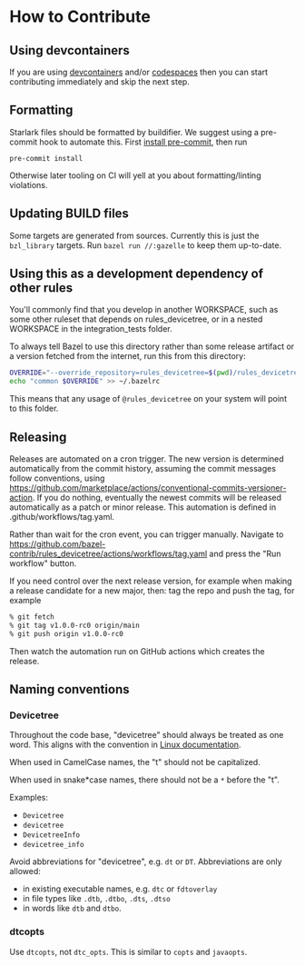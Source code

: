 # How to Contribute

## Using devcontainers

If you are using [devcontainers](https://code.visualstudio.com/docs/devcontainers/containers)
and/or [codespaces](https://github.com/features/codespaces) then you can start
contributing immediately and skip the next step.

## Formatting

Starlark files should be formatted by buildifier.
We suggest using a pre-commit hook to automate this.
First [install pre-commit](https://pre-commit.com/#installation),
then run

```shell
pre-commit install
```

Otherwise later tooling on CI will yell at you about formatting/linting violations.

## Updating BUILD files

Some targets are generated from sources.
Currently this is just the `bzl_library` targets.
Run `bazel run //:gazelle` to keep them up-to-date.

## Using this as a development dependency of other rules

You'll commonly find that you develop in another WORKSPACE, such as
some other ruleset that depends on rules_devicetree, or in a nested
WORKSPACE in the integration_tests folder.

To always tell Bazel to use this directory rather than some release
artifact or a version fetched from the internet, run this from this
directory:

```sh
OVERRIDE="--override_repository=rules_devicetree=$(pwd)/rules_devicetree"
echo "common $OVERRIDE" >> ~/.bazelrc
```

This means that any usage of `@rules_devicetree` on your system will point to this folder.

## Releasing

Releases are automated on a cron trigger.
The new version is determined automatically from the commit history, assuming the commit messages follow conventions, using
https://github.com/marketplace/actions/conventional-commits-versioner-action.
If you do nothing, eventually the newest commits will be released automatically as a patch or minor release.
This automation is defined in .github/workflows/tag.yaml.

Rather than wait for the cron event, you can trigger manually. Navigate to
https://github.com/bazel-contrib/rules_devicetree/actions/workflows/tag.yaml
and press the "Run workflow" button.

If you need control over the next release version, for example when making a release candidate for a new major,
then: tag the repo and push the tag, for example

```sh
% git fetch
% git tag v1.0.0-rc0 origin/main
% git push origin v1.0.0-rc0
```

Then watch the automation run on GitHub actions which creates the release.

## Naming conventions

### Devicetree

Throughout the code base, "devicetree" should always be treated as one word.
This aligns with the convention in
[Linux documentation](https://docs.kernel.org/devicetree/index.html).

When used in CamelCase names, the "t" should not be capitalized.

When used in snake*case names, there should not be a `*` before the "t".

Examples:

- `Devicetree`
- `devicetree`
- `DevicetreeInfo`
- `devicetree_info`

Avoid abbreviations for "devicetree", e.g. `dt` or `DT`. Abbreviations are only
allowed:

- in existing executable names, e.g. `dtc` or `fdtoverlay`
- in file types like `.dtb`, `.dtbo`, `.dts`, `.dtso`
- in words like `dtb` and `dtbo`.

### dtcopts

Use `dtcopts`, not `dtc_opts`. This is similar to `copts` and `javaopts`.
